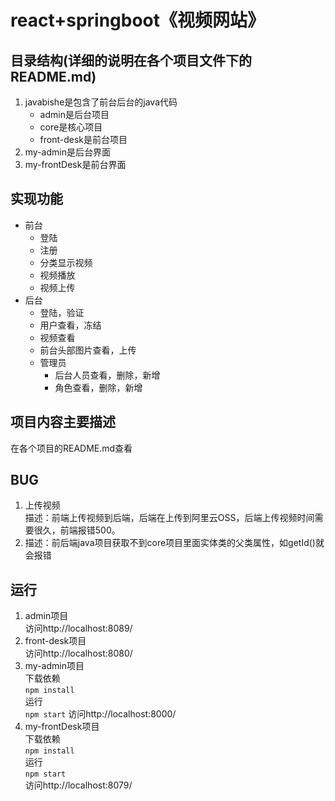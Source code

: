 # react+springboot《视频网站》

## 目录结构(详细的说明在各个项目文件下的README.md)
1. javabishe是包含了前台后台的java代码
    * admin是后台项目
    * core是核心项目
    * front-desk是前台项目
2. my-admin是后台界面
3. my-frontDesk是前台界面

## 实现功能
* 前台
    * 登陆
    * 注册
    * 分类显示视频
    * 视频播放
    * 视频上传
* 后台
    * 登陆，验证
    * 用户查看，冻结
    * 视频查看
    * 前台头部图片查看，上传
    * 管理员
        * 后台人员查看，删除，新增
        * 角色查看，删除，新增

## 项目内容主要描述
在各个项目的README.md查看

## BUG
1. 上传视频  
    描述：前端上传视频到后端，后端在上传到阿里云OSS，后端上传视频时间需要很久，前端报错500。
2.   
    描述：前后端java项目获取不到core项目里面实体类的父类属性，如getId()就会报错

## 运行
1.  admin项目  
    访问http://localhost:8089/
2.  front-desk项目  
    访问http://localhost:8080/
3.  my-admin项目  
    下载依赖  
    `npm install`  
    运行  
    `npm start`
    访问http://localhost:8000/
4.  my-frontDesk项目  
    下载依赖  
    `npm install`    
    运行  
    `npm start`    
    访问http://localhost:8079/







